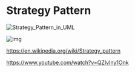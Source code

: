 # Strategy Pattern

![Strategy_Pattern_in_UML](https://github.com/nkuthalomakonco/Strategy_pattern/assets/118244106/b831b8ca-a6ec-41b1-aa63-ddffcb920a5d)






![img](https://github.com/nkuthalomakonco/Strategy_pattern/assets/118244106/bf75ac8a-3dce-4770-9d9e-db42d752fa04)






https://en.wikipedia.org/wiki/Strategy_pattern

https://www.youtube.com/watch?v=QZIvlny1Onk
